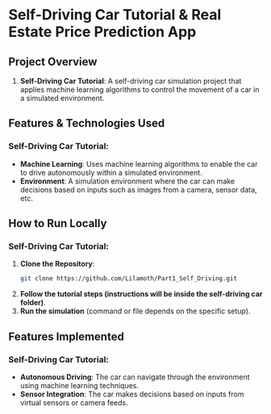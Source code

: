 # Self-Driving Car Tutorial & Real Estate Price Prediction App

## Project Overview

1. **Self-Driving Car Tutorial**: A self-driving car simulation project that applies machine learning algorithms to control the movement of a car in a simulated environment.

## Features & Technologies Used

### Self-Driving Car Tutorial:
- **Machine Learning**: Uses machine learning algorithms to enable the car to drive autonomously within a simulated environment.
- **Environment**: A simulation environment where the car can make decisions based on inputs such as images from a camera, sensor data, etc.

## How to Run Locally

### Self-Driving Car Tutorial:
1. **Clone the Repository**:
   ```bash
   git clone https://github.com/Lilamoth/Part1_Self_Driving.git
   ```
2. **Follow the tutorial steps (instructions will be inside the self-driving car folder)**.
3. **Run the simulation** (command or file depends on the specific setup).


## Features Implemented

### Self-Driving Car Tutorial:
- **Autonomous Driving**: The car can navigate through the environment using machine learning techniques.
- **Sensor Integration**: The car makes decisions based on inputs from virtual sensors or camera feeds.

